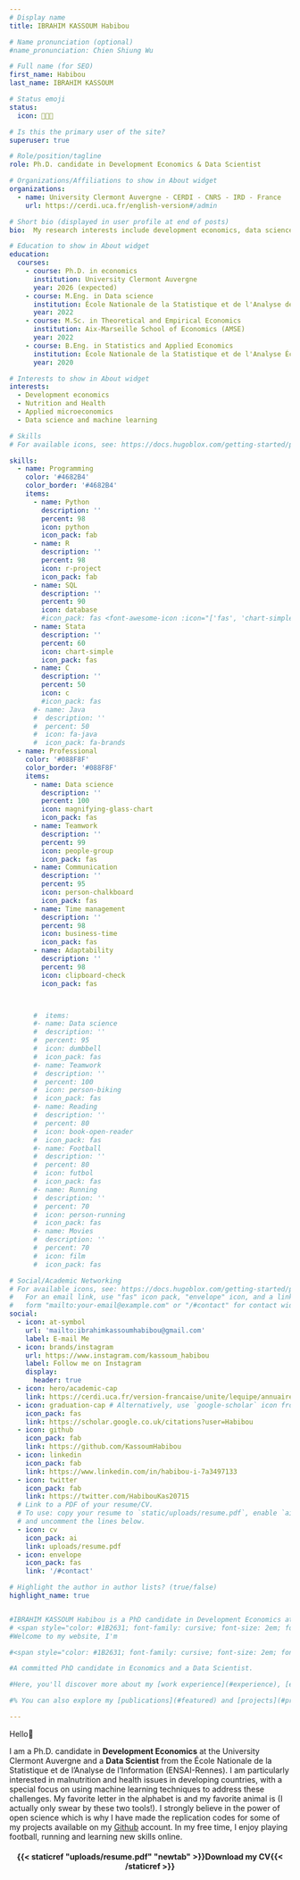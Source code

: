 ```yaml
---
# Display name
title: IBRAHIM KASSOUM Habibou

# Name pronunciation (optional)
#name_pronunciation: Chien Shiung Wu

# Full name (for SEO)
first_name: Habibou
last_name: IBRAHIM KASSOUM

# Status emoji
status:
  icon: 👨🏾‍💼️

# Is this the primary user of the site?
superuser: true

# Role/position/tagline
role: Ph.D. candidate in Development Economics & Data Scientist

# Organizations/Affiliations to show in About widget
organizations:
  - name: University Clermont Auvergne - CERDI - CNRS - IRD - France
    url: https://cerdi.uca.fr/english-version#/admin

# Short bio (displayed in user profile at end of posts)
bio:  My research interests include development economics, data science and programmable matter.

# Education to show in About widget
education:
  courses:
    - course: Ph.D. in economics
      institution: University Clermont Auvergne
      year: 2026 (expected)
    - course: M.Eng. in Data science
      institution: École Nationale de la Statistique et de l'Analyse de l'Information (ENSAI-Rennes)
      year: 2022
    - course: M.Sc. in Theoretical and Empirical Economics
      institution: Aix-Marseille School of Economics (AMSE)
      year: 2022
    - course: B.Eng. in Statistics and Applied Economics
      institution: École Nationale de la Statistique et de l'Analyse Économique (ENSAE-Dakar)
      year: 2020

# Interests to show in About widget
interests:
  - Development economics
  - Nutrition and Health
  - Applied microeconomics
  - Data science and machine learning

# Skills
# For available icons, see: https://docs.hugoblox.com/getting-started/page-builder/#icons

skills:
  - name: Programming
    color: '#4682B4'
    color_border: '#4682B4'
    items:
      - name: Python
        description: ''
        percent: 98
        icon: python
        icon_pack: fab
      - name: R
        description: ''
        percent: 98
        icon: r-project
        icon_pack: fab  
      - name: SQL
        description: ''
        percent: 90
        icon: database
        #icon_pack: fas <font-awesome-icon :icon="['fas', 'chart-simple']" />
      - name: Stata
        description: ''
        percent: 60
        icon: chart-simple
        icon_pack: fas
      - name: C
        description: ''
        percent: 50
        icon: c
        #icon_pack: fas 
      #- name: Java
      #  description: ''
      #  percent: 50
      #  icon: fa-java
      #  icon_pack: fa-brands
  - name: Professional 
    color: '#088F8F'
    color_border: '#088F8F'
    items:
      - name: Data science
        description: ''
        percent: 100
        icon: magnifying-glass-chart
        icon_pack: fas
      - name: Teamwork 
        description: ''
        percent: 99
        icon: people-group
        icon_pack: fas
      - name: Communication
        description: ''
        percent: 95
        icon: person-chalkboard
        icon_pack: fas
      - name: Time management
        description: ''
        percent: 98
        icon: business-time
        icon_pack: fas
      - name: Adaptability 
        description: ''
        percent: 98
        icon: clipboard-check
        icon_pack: fas



      #  items:
      #- name: Data science
      #  description: ''
      #  percent: 95
      #  icon: dumbbell
      #  icon_pack: fas
      #- name: Teamwork 
      #  description: ''
      #  percent: 100
      #  icon: person-biking
      #  icon_pack: fas
      #- name: Reading
      #  description: ''
      #  percent: 80
      #  icon: book-open-reader
      #  icon_pack: fas
      #- name: Football
      #  description: ''
      #  percent: 80
      #  icon: futbol
      #  icon_pack: fas
      #- name: Running 
      #  description: ''
      #  percent: 70
      #  icon: person-running
      #  icon_pack: fas
      #- name: Movies
      #  description: ''
      #  percent: 70
      #  icon: film
      #  icon_pack: fas

# Social/Academic Networking
# For available icons, see: https://docs.hugoblox.com/getting-started/page-builder/#icons
#   For an email link, use "fas" icon pack, "envelope" icon, and a link in the
#   form "mailto:your-email@example.com" or "/#contact" for contact widget.
social:
  - icon: at-symbol
    url: 'mailto:ibrahimkassoumhabibou@gmail.com'
    label: E-mail Me
  - icon: brands/instagram
    url: https://www.instagram.com/kassoum_habibou
    label: Follow me on Instagram
    display:
      header: true
  - icon: hero/academic-cap
    link: https://cerdi.uca.fr/version-francaise/unite/lequipe/annuaire/m-habibou-ibrahim-kassoum#/
  - icon: graduation-cap # Alternatively, use `google-scholar` icon from `ai` icon pack
    icon_pack: fas
    link: https://scholar.google.co.uk/citations?user=Habibou
  - icon: github
    icon_pack: fab
    link: https://github.com/KassoumHabibou
  - icon: linkedin
    icon_pack: fab
    link: https://www.linkedin.com/in/habibou-i-7a3497133
  - icon: twitter
    icon_pack: fab
    link: https://twitter.com/HabibouKas20715
  # Link to a PDF of your resume/CV.
  # To use: copy your resume to `static/uploads/resume.pdf`, enable `ai` icons in `params.yaml`,
  # and uncomment the lines below.
  - icon: cv
    icon_pack: ai
    link: uploads/resume.pdf
  - icon: envelope
    icon_pack: fas
    link: '/#contact'

# Highlight the author in author lists? (true/false)
highlight_name: true


#IBRAHIM KASSOUM Habibou is a PhD candidate in Development Economics at University Clermont Auvergne (UCA). His research focuses on issues related to health (children's nutrition and health, health care utilization) and gender economics (women’s empowerment and its impact on household member’s health). His goal is to start a PhD in women empowerment and health issues in 2023 at AMSE. He holds a research master degree in Theoretical and Empirical Economics (ETE) from AMSE. He previously worked as a research analyst in developing countries (Senegal and Niger).
# <span style="color: #1B2631; font-family: cursive; font-size: 2em; font-variant-ligatures: common-ligatures;">Habibou</span>
#Welcome to my website, I'm

#<span style="color: #1B2631; font-family: cursive; font-size: 2em; font-variant-ligatures: common-ligatures;">Habibou</span>

#A committed PhD candidate in Economics and a Data Scientist. 

#Here, you'll discover more about my [work experience](#experience), [education](#education) and some of my core [skills](#skills). 

#% You can also explore my [publications](#featured) and [projects](#projects) that I have passionately contributed to. 

---
```

Hello👋

<p align="left">
I am a Ph.D. candidate in <b>Development Economics</b> at the University Clermont Auvergne and a <b>Data Scientist</b> from the École Nationale de la Statistique et de l’Analyse de l’Information (ENSAI-Rennes). I am particularly interested in malnutrition and health issues in developing countries, with a special focus on using machine learning techniques to address these challenges. My favorite letter in the alphabet is <i class="fab fa-r-project" aria-hidden="true" style="color:#035AA6"></i> and my favorite animal is <i class="fab fa-python" aria-hidden="true" style="color:#035AA6"></i> (I actually only swear by these two tools!). I strongly believe in the power of open science which is why I have made the replication codes for some of my projects available on my <a href="https://github.com/KassoumHabibou">Github</a> account. In my free time, I enjoy playing football, running and learning new skills online.
<p> 
 <center> 
 
#### <i class="fa fa-download" aria-hidden="true" style="color:#035AA6"></i> {{< staticref "uploads/resume.pdf" "newtab" >}}Download my CV{{< /staticref >}}
</center> 


